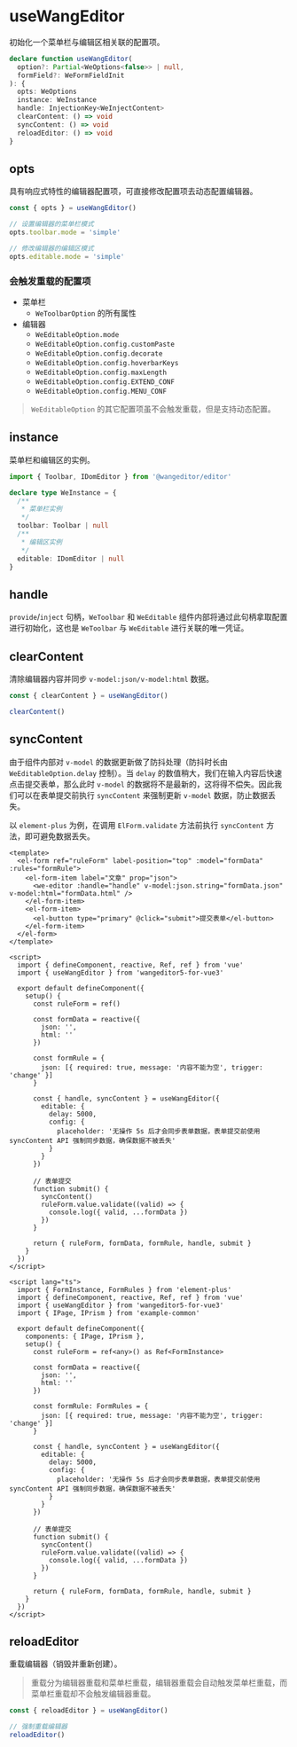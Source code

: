 # useWangEditor

初始化一个菜单栏与编辑区相关联的配置项。

```ts
declare function useWangEditor(
  option?: Partial<WeOptions<false>> | null,
  formField?: WeFormFieldInit
): {
  opts: WeOptions
  instance: WeInstance
  handle: InjectionKey<WeInjectContent>
  clearContent: () => void
  syncContent: () => void
  reloadEditor: () => void
}
```

## opts

具有响应式特性的编辑器配置项，可直接修改配置项去动态配置编辑器。

```ts
const { opts } = useWangEditor()

// 设置编辑器的菜单栏模式
opts.toolbar.mode = 'simple'

// 修改编辑器的编辑区模式
opts.editable.mode = 'simple'
```

### 会触发重载的配置项

- 菜单栏
  - `WeToolbarOption` 的所有属性
- 编辑器
  - `WeEditableOption.mode`
  - `WeEditableOption.config.customPaste`
  - `WeEditableOption.config.decorate`
  - `WeEditableOption.config.hoverbarKeys`
  - `WeEditableOption.config.maxLength`
  - `WeEditableOption.config.EXTEND_CONF`
  - `WeEditableOption.config.MENU_CONF`

> `WeEditableOption` 的其它配置项虽不会触发重载，但是支持动态配置。

## instance

菜单栏和编辑区的实例。

```ts
import { Toolbar, IDomEditor } from '@wangeditor/editor'

declare type WeInstance = {
  /**
   * 菜单栏实例
   */
  toolbar: Toolbar | null
  /**
   * 编辑区实例
   */
  editable: IDomEditor | null
}
```

## handle

`provide`/`inject` 句柄，`WeToolbar` 和 `WeEditable` 组件内部将通过此句柄拿取配置进行初始化，这也是 `WeToolbar` 与 `WeEditable` 进行关联的唯一凭证。

## clearContent

清除编辑器内容并同步 `v-model:json/v-model:html` 数据。

```ts
const { clearContent } = useWangEditor()

clearContent()
```

## syncContent

由于组件内部对 `v-model` 的数据更新做了防抖处理（防抖时长由 `WeEditableOption.delay` 控制）。当 `delay` 的数值稍大，我们在输入内容后快速点击提交表单，那么此时 `v-model` 的数据将不是最新的，这将得不偿失。因此我们可以在表单提交前执行 `syncContent` 来强制更新 `v-model` 数据，防止数据丢失。

以 `element-plus` 为例，在调用 `ElForm.validate` 方法前执行 `syncContent` 方法，即可避免数据丢失。

```vue
<template>
  <el-form ref="ruleForm" label-position="top" :model="formData" :rules="formRule">
    <el-form-item label="文章" prop="json">
      <we-editor :handle="handle" v-model:json.string="formData.json" v-model:html="formData.html" />
    </el-form-item>
    <el-form-item>
      <el-button type="primary" @click="submit">提交表单</el-button>
    </el-form-item>
  </el-form>
</template>
```

<CodeGroup>
  <CodeGroupItem title="JS">

```vue
<script>
  import { defineComponent, reactive, Ref, ref } from 'vue'
  import { useWangEditor } from 'wangeditor5-for-vue3'

  export default defineComponent({
    setup() {
      const ruleForm = ref()

      const formData = reactive({
        json: '',
        html: ''
      })

      const formRule = {
        json: [{ required: true, message: '内容不能为空', trigger: 'change' }]
      }

      const { handle, syncContent } = useWangEditor({
        editable: {
          delay: 5000,
          config: {
            placeholder: '无操作 5s 后才会同步表单数据，表单提交前使用 syncContent API 强制同步数据，确保数据不被丢失'
          }
        }
      })

      // 表单提交
      function submit() {
        syncContent()
        ruleForm.value.validate((valid) => {
          console.log({ valid, ...formData })
        })
      }

      return { ruleForm, formData, formRule, handle, submit }
    }
  })
</script>
```

  </CodeGroupItem>

  <CodeGroupItem title="TS" active>

```vue
<script lang="ts">
  import { FormInstance, FormRules } from 'element-plus'
  import { defineComponent, reactive, Ref, ref } from 'vue'
  import { useWangEditor } from 'wangeditor5-for-vue3'
  import { IPage, IPrism } from 'example-common'

  export default defineComponent({
    components: { IPage, IPrism },
    setup() {
      const ruleForm = ref<any>() as Ref<FormInstance>

      const formData = reactive({
        json: '',
        html: ''
      })

      const formRule: FormRules = {
        json: [{ required: true, message: '内容不能为空', trigger: 'change' }]
      }

      const { handle, syncContent } = useWangEditor({
        editable: {
          delay: 5000,
          config: {
            placeholder: '无操作 5s 后才会同步表单数据，表单提交前使用 syncContent API 强制同步数据，确保数据不被丢失'
          }
        }
      })

      // 表单提交
      function submit() {
        syncContent()
        ruleForm.value.validate((valid) => {
          console.log({ valid, ...formData })
        })
      }

      return { ruleForm, formData, formRule, handle, submit }
    }
  })
</script>
```

  </CodeGroupItem>
</CodeGroup>

## reloadEditor

重载编辑器（销毁并重新创建）。

> 重载分为编辑器重载和菜单栏重载，编辑器重载会自动触发菜单栏重载，而菜单栏重载却不会触发编辑器重载。

```ts
const { reloadEditor } = useWangEditor()

// 强制重载编辑器
reloadEditor()
```
